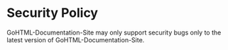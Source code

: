 # Security Policy

GoHTML-Documentation-Site may only support security bugs only to the latest version of GoHTML-Documentation-Site.

